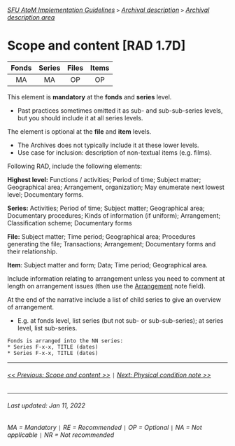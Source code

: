 ###### [SFU AtoM Implementation Guidelines](../README.md) `>` [Archival description](overview.md) `>` [Archival description area](overview.md#archival-description-area)

# Scope and content [RAD 1.7D]
| Fonds 	| Series 	| Files 	| Items 	|
|:-----:	|:------:	|:-----:	|:-----:	|
|   MA    |   MA    |   OP  	|   OP  	|

This element is **mandatory** at the **fonds** and **series** level.
- Past practices sometimes omitted it as sub- and sub-sub-series levels, but you should include it at all series levels.

The element is optional at the **file** and **item** levels.
- The Archives does not typically include it at these lower levels.
- Use case for inclusion: description of non-textual items (e.g. films).

Following RAD, include the following elements:

**Highest level:** Functions / activities; Period of time; Subject matter; Geographical area; Arrangement, organization; May enumerate next lowest level; Documentary forms.

**Series:** Activities; Period of time; Subject matter; Geographical area; Documentary procedures; Kinds of information (if uniform); Arrangement; Classification scheme; Documentary forms

**File:** Subject matter; Time period; Geographical area; Procedures generating the file; Transactions; Arrangement; Documentary forms and their relationship.

**Item**: Subject matter and form; Data; Time period; Geographical area.

Include information relating to arrangement unless you need to comment at length on arrangement issues (then use the [Arrangement](arrangement.md) note field).

At the end of the narrative include a list of child series to give an overview of arrangement.
- E.g. at fonds level, list series (but not sub- or sub-sub-series); at series level, list sub-series.

```
Fonds is arranged into the NN series:
* Series F-x-x, TITLE (dates)
* Series F-x-x, TITLE (dates)
```

---
###### [<< Previous: Scope and content >>](scope-and-content.md) `|` [Next: Physical condition note >>](physical-condition.md)
---
###### Last updated: Jan 11, 2022
###### MA = Mandatory `|` RE = Recommended `|` OP = Optional `|` NA = Not applicable `|` NR = Not recommended
